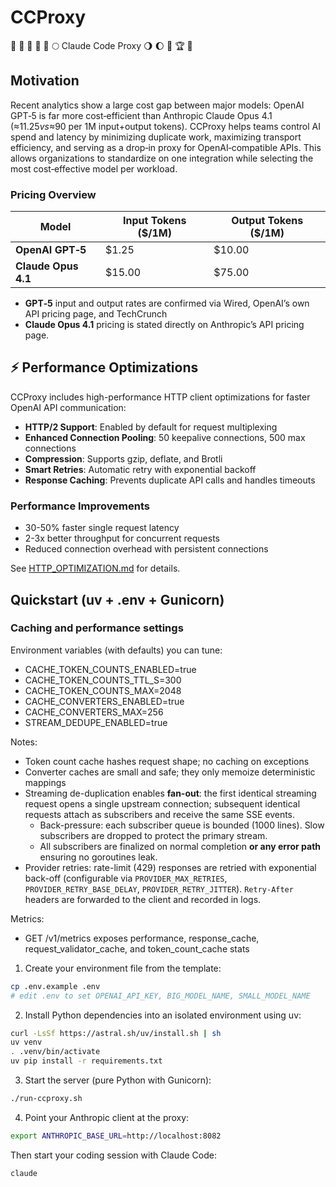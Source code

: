 # CCProxy

🌾 🥳 🌋 🏰 🌅 🌕 Claude Code Proxy 🌖 🌔 🌈 🏆 👑

## Motivation

Recent analytics show a large cost gap between major models: OpenAI GPT‑5 is far more cost‑efficient than Anthropic Claude Opus 4.1 (≈$11.25 vs ≈$90 per 1M input+output tokens). CCProxy helps teams control AI spend and latency by minimizing duplicate work, maximizing transport efficiency, and serving as a drop‑in proxy for OpenAI‑compatible APIs. This allows organizations to standardize on one integration while selecting the most cost‑effective model per workload.

### Pricing Overview

| Model               | Input Tokens (\$/1M) | Output Tokens (\$/1M) |
| ------------------- | -------------------- | --------------------- |
| **OpenAI GPT‑5**    | \$1.25               | \$10.00               |
| **Claude Opus 4.1** | \$15.00              | \$75.00               |

* **GPT‑5** input and output rates are confirmed via Wired, OpenAI’s own API pricing page, and TechCrunch
* **Claude Opus 4.1** pricing is stated directly on Anthropic’s API pricing page.

## ⚡ Performance Optimizations

CCProxy includes high-performance HTTP client optimizations for faster OpenAI API communication:

* **HTTP/2 Support**: Enabled by default for request multiplexing
* **Enhanced Connection Pooling**: 50 keepalive connections, 500 max connections
* **Compression**: Supports gzip, deflate, and Brotli
* **Smart Retries**: Automatic retry with exponential backoff
* **Response Caching**: Prevents duplicate API calls and handles timeouts

### Performance Improvements

* 30-50% faster single request latency
* 2-3x better throughput for concurrent requests
* Reduced connection overhead with persistent connections

See [HTTP_OPTIMIZATION.md](HTTP_OPTIMIZATION.md) for details.

## Quickstart (uv + .env + Gunicorn)

### Caching and performance settings

Environment variables (with defaults) you can tune:

- CACHE_TOKEN_COUNTS_ENABLED=true
- CACHE_TOKEN_COUNTS_TTL_S=300
- CACHE_TOKEN_COUNTS_MAX=2048
- CACHE_CONVERTERS_ENABLED=true
- CACHE_CONVERTERS_MAX=256
- STREAM_DEDUPE_ENABLED=true

Notes:
- Token count cache hashes request shape; no caching on exceptions
- Converter caches are small and safe; they only memoize deterministic mappings
- Streaming de-duplication enables **fan-out**: the first identical streaming request opens a single upstream connection; subsequent identical requests attach as subscribers and receive the same SSE events.
    - Back-pressure: each subscriber queue is bounded (1000 lines). Slow subscribers are dropped to protect the primary stream.
    - All subscribers are finalized on normal completion **or any error path** ensuring no goroutines leak.
- Provider retries: rate-limit (429) responses are retried with exponential back-off (configurable via `PROVIDER_MAX_RETRIES`, `PROVIDER_RETRY_BASE_DELAY`, `PROVIDER_RETRY_JITTER`). `Retry-After` headers are forwarded to the client and recorded in logs.

Metrics:
- GET /v1/metrics exposes performance, response_cache, request_validator_cache, and token_count_cache stats

1. Create your environment file from the template:

```bash
cp .env.example .env
# edit .env to set OPENAI_API_KEY, BIG_MODEL_NAME, SMALL_MODEL_NAME
```

2. Install Python dependencies into an isolated environment using uv:

```bash
curl -LsSf https://astral.sh/uv/install.sh | sh
uv venv
. .venv/bin/activate
uv pip install -r requirements.txt
```

3. Start the server (pure Python with Gunicorn):

```bash
./run-ccproxy.sh
```

4. Point your Anthropic client at the proxy:

```bash
export ANTHROPIC_BASE_URL=http://localhost:8082
```

Then start your coding session with Claude Code:

```bash
claude
```
